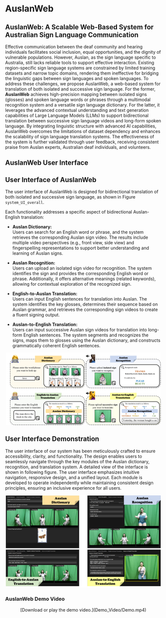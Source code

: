 # AuslanWeb

## AuslanWeb: A Scalable Web-Based System for Australian Sign Language Communication

Effective communication between the deaf community and hearing individuals facilitates social inclusion, equal opportunities, and the dignity of vulnerable populations.  However, Auslan, as the sign language specific to Australia, still lacks reliable tools to support effective interaction.  Existing region-specific sign language systems are constrained by limited training datasets and narrow topic domains, rendering them ineffective for bridging the linguistic gaps between sign languages and spoken languages.  To address these challenges, we propose AuslanWeb, a web-based system for translation of both isolated and successive sign language.
For the former, **AuslanWeb** achieves high-precision mapping between isolated signs (glosses) and spoken language words or phrases through a multimodal recognition system and a versatile sign language dictionary.
For the latter, it leverages the advanced contextual understanding and text generation capabilities of Large Language Models (LLMs) to support bidirectional translation between successive sign language videos and long-form spoken language.
By integrating linguistic structure with advanced AI capabilities, AuslanWeb overcomes the limitations of dataset dependency and enhances the scalability of sign language translation systems. 
The effectiveness of the system is further validated through user feedback, receiving consistent praise from Auslan experts, Australian deaf individuals, and volunteers.

## AuslanWeb User Interface

## User Interface of AuslanWeb

The user interface of AuslanWeb is designed for bidirectional translation of both isolated and successive sign language, as shown in Figure `system_UI_overall`.

Each functionality addresses a specific aspect of bidirectional Auslan-English translation:

- **Auslan Dictionary:**  
  Users can search for an English word or phrase, and the system retrieves the corresponding Auslan sign video. The results include multiple video perspectives (e.g., front view, side view) and fingerspelling representations to support better understanding and learning of Auslan signs.

- **Auslan Recognition:**  
  Users can upload an isolated sign video for recognition. The system identifies the sign and provides the corresponding English word or phrase. Additionally, it offers alternative meanings (related keywords), allowing for contextual exploration of the recognized sign.

- **English-to-Auslan Translation:**  
  Users can input English sentences for translation into Auslan. The system identifies the key glosses, determines their sequence based on Auslan grammar, and retrieves the corresponding sign videos to create a fluent signing output.

- **Auslan-to-English Translation:**  
  Users can input successive Auslan sign videos for translation into long-form English sentences. The system segments and recognizes the signs, maps them to glosses using the Auslan dictionary, and constructs grammatically coherent English sentences.

<p align="center">
<img src="Demo_Image/UI_Design.jpg" alt="Alt text" title="The overall design of the proposed AuslanWeb user interface." width="500">
</p>

## User Interface Demonstration
The user interface of our system has been meticulously crafted to ensure accessibility, clarity, and functionality. 
The design enables users to seamlessly navigate through the key modules of the Auslan dictionary, recognition, and translation system. 
A detailed view of the interface is shown in following figure.
The user interface emphasizes intuitive navigation, responsive design, and a unified layout. 
Each module is developed to operate independently while maintaining consistent design principles, ensuring an inclusive experience for all users.

<p align="center">
<img src="Demo_Image/UI_Test.jpg" alt="Alt text" title="User interface demonstration for Auslan Dictionary, Recognition, and Bidirectional Translation Modules." width="500">
</p>

### AuslanWeb Demo Video
<p align="center">
[Download or play the demo video.](Demo_Video/Demo.mp4)
</p>



